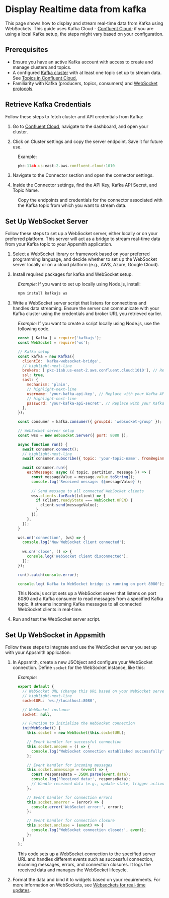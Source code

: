 # Display Realtime data from kafka

This page shows how to display and stream real-time data from Kafka using WebSockets. This guide uses Kafka Cloud - [Confluent Cloud](https://www.confluent.io/confluent-cloud/); if you are using a local Kafka setup, the steps might vary based on your configuration.

## Prerequisites

* Ensure you have an active Kafka account with access to create and manage clusters and topics.
* A configured [Kafka cluster](https://docs.confluent.io/cloud/current/get-started/index.html) with at least one topic set up to stream data. See [Topics in Confluent Cloud.](https://docs.confluent.io/cloud/current/client-apps/topics/manage.html)
* Familiarity with Kafka (producers, topics, consumers) and [WebSocket protocols](https://www.npmjs.com/package/kafka-node).

## Retrieve Kafka Credentials

Follow these steps to fetch cluster and API credentials from Kafka:

1. Go to [Confluent Cloud](https://confluent.cloud/home), navigate to the dashboard, and open your cluster.

2. Click on Cluster settings and copy the server endpoint. Save it for future use. 

<dd>

Example: 

```js
pkc-11ab.us-east-2.aws.confluent.cloud:1010
```

</dd>



3. Navigate to the Connector section and open the connector settings.

4. Inside the Connector settings, find the API Key, Kafka API Secret, and Topic Name. 

<dd>

Copy the endpoints and credentials for the connector associated with the Kafka topic from which you want to stream data.


<ZoomImage
  src="/img/kafka-topic.png" 
  alt=""
  caption=""
/> 

</dd>





## Set Up WebSocket Server

Follow these steps to set up a WebSocket server, either locally or on your preferred platform. This server will act as a bridge to stream real-time data from your Kafka topic to your Appsmith application.


1. Select a WebSocket library or framework based on your preferred programming language, and decide whether to set up the WebSocket server locally or on a cloud platform (e.g., AWS, Azure, Google Cloud).

2. Install required packages for kafka and WebSocket setup.


<dd>

*Example:* If you want to set up locally using Node.js, install:

```js
npm install kafkajs ws
```

</dd>

3. Write a WebSocket server script that listens for connections and handles data streaming. Ensure the server can communicate with your Kafka cluster using the credentials and broker URL you retrieved earlier.

<dd>

*Example:* If you want to create a script locally using Node.js, use the following code.

```js
const { Kafka } = require('kafkajs');
const WebSocket = require('ws');

// Kafka setup
const kafka = new Kafka({
  clientId: 'kafka-websocket-bridge',
  // highlight-next-line
  brokers: ['pkc-11ab.us-east-2.aws.confluent.cloud:1010'], // Replace with your Kafka broker URL
  ssl: true,
  sasl: {
    mechanism: 'plain',
    // highlight-next-line
    username: 'your-kafka-api-key', // Replace with your Kafka API key
    // highlight-next-line
    password: 'your-kafka-api-secret', // Replace with your Kafka API secret
  },
});

const consumer = kafka.consumer({ groupId: 'websocket-group' });

// WebSocket server setup
const wss = new WebSocket.Server({ port: 8080 });

async function run() {
  await consumer.connect();
  // highlight-next-line
  await consumer.subscribe({ topic: 'your-topic-name', fromBeginning: true }); // Replace with your Kafka topic name

  await consumer.run({
    eachMessage: async ({ topic, partition, message }) => {
      const messageValue = message.value.toString();
      console.log(`Received message: ${messageValue}`);
      
      // Send message to all connected WebSocket clients
      wss.clients.forEach((client) => {
        if (client.readyState === WebSocket.OPEN) {
          client.send(messageValue);
        }
      });
    },
  });
}

wss.on('connection', (ws) => {
  console.log('New WebSocket client connected');
  
  ws.on('close', () => {
    console.log('WebSocket client disconnected');
  });
});

run().catch(console.error);

console.log('Kafka to WebSocket bridge is running on port 8080');
```

This Node.js script sets up a WebSocket server that listens on port 8080 and a Kafka consumer to read messages from a specified Kafka topic. It streams incoming Kafka messages to all connected WebSocket clients in real-time.

</dd>

4. Run and test the WebSocket server script. 


## Set Up WebSocket in Appsmith

Follow these steps to integrate and use the WebSocket server you set up with your Appsmith application:

1. In Appsmith, create a new JSObject and configure your WebSocket connection. Define `socket` for the WebSocket instance, like this:

<dd>

*Example:*

```js
export default {
  // WebSocket URL (change this URL based on your WebSocket server)
  // highlight-next-line
  socketURL: 'ws://localhost:8080',

  // WebSocket instance
  socket: null,

  // Function to initialize the WebSocket connection
  initWebSocket() {
    this.socket = new WebSocket(this.socketURL);

    // Event handler for successful connection
    this.socket.onopen = () => {
      console.log('WebSocket connection established successfully');
    };

    // Event handler for incoming messages
    this.socket.onmessage = (event) => {
      const responseData = JSON.parse(event.data);
      console.log('Received data:', responseData);
      // Handle received data (e.g., update state, trigger actions)
    };

    // Event handler for connection errors
    this.socket.onerror = (error) => {
      console.error('WebSocket error:', error);
    };

    // Event handler for connection closure
    this.socket.onclose = (event) => {
      console.log('WebSocket connection closed:', event);
    };
  }
};
```

This code sets up a WebSocket connection to the specified server URL and handles different events such as successful connection, incoming messages, errors, and connection closures. It logs the received data and manages the WebSocket lifecycle.


</dd>

2. Format the data and bind it to widgets based on your requirements. For more information on WebSockets, see [Websockets for real-time updates](/build-apps/how-to-guides/set-up-websockets).